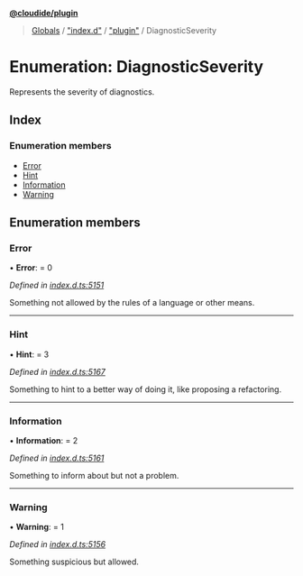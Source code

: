 **[@cloudide/plugin](../README.md)**

> [Globals](../README.md) / ["index.d"](../modules/_index_d_.md) / ["plugin"](../modules/_index_d_._plugin_.md) / DiagnosticSeverity

# Enumeration: DiagnosticSeverity

Represents the severity of diagnostics.

## Index

### Enumeration members

* [Error](_index_d_._plugin_.diagnosticseverity.md#error)
* [Hint](_index_d_._plugin_.diagnosticseverity.md#hint)
* [Information](_index_d_._plugin_.diagnosticseverity.md#information)
* [Warning](_index_d_._plugin_.diagnosticseverity.md#warning)

## Enumeration members

### Error

•  **Error**:  = 0

*Defined in [index.d.ts:5151](https://github.com/shuyaqian/cloudide-plugin-api/blob/57a3a2a/index.d.ts#L5151)*

Something not allowed by the rules of a language or other means.

___

### Hint

•  **Hint**:  = 3

*Defined in [index.d.ts:5167](https://github.com/shuyaqian/cloudide-plugin-api/blob/57a3a2a/index.d.ts#L5167)*

Something to hint to a better way of doing it, like proposing
a refactoring.

___

### Information

•  **Information**:  = 2

*Defined in [index.d.ts:5161](https://github.com/shuyaqian/cloudide-plugin-api/blob/57a3a2a/index.d.ts#L5161)*

Something to inform about but not a problem.

___

### Warning

•  **Warning**:  = 1

*Defined in [index.d.ts:5156](https://github.com/shuyaqian/cloudide-plugin-api/blob/57a3a2a/index.d.ts#L5156)*

Something suspicious but allowed.
